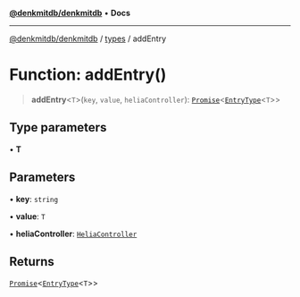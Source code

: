 [**@denkmitdb/denkmitdb**](../../README.md) • **Docs**

***

[@denkmitdb/denkmitdb](../../modules.md) / [types](../README.md) / addEntry

# Function: addEntry()

> **addEntry**\<`T`\>(`key`, `value`, `heliaController`): [`Promise`](https://developer.mozilla.org/docs/Web/JavaScript/Reference/Global_Objects/Promise)\<[`EntryType`](../type-aliases/EntryType.md)\<`T`\>\>

## Type parameters

• **T**

## Parameters

• **key**: `string`

• **value**: `T`

• **heliaController**: [`HeliaController`](../../functions/classes/HeliaController.md)

## Returns

[`Promise`](https://developer.mozilla.org/docs/Web/JavaScript/Reference/Global_Objects/Promise)\<[`EntryType`](../type-aliases/EntryType.md)\<`T`\>\>

